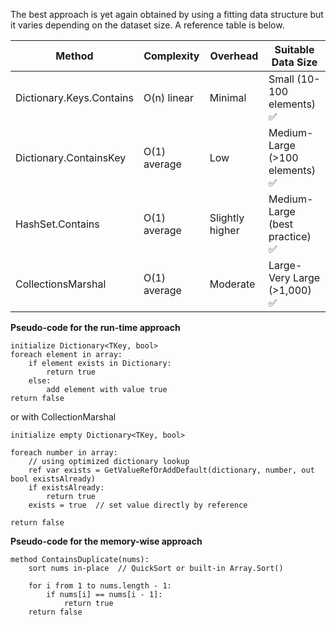 The best approach is yet again obtained by using a fitting data structure but it varies depending on the dataset size.
A reference table is below.

| Method                     | Complexity   | Overhead          | Suitable Data Size                   |
|----------------------------|--------------|-------------------|--------------------------------------|
| Dictionary.Keys.Contains   | O(n) linear  | Minimal           | Small (10-100 elements) ✅           |
| Dictionary.ContainsKey     | O(1) average | Low               | Medium-Large (>100 elements) ✅      |
| HashSet.Contains           | O(1) average | Slightly higher   | Medium-Large (best practice) ✅      |
| CollectionsMarshal         | O(1) average | Moderate          | Large-Very Large (>1,000) ✅         |

**Pseudo-code for the run-time approach**
```
initialize Dictionary<TKey, bool>
foreach element in array:
    if element exists in Dictionary:
        return true
    else:
        add element with value true
return false
```

or with CollectionMarshal

```
initialize empty Dictionary<TKey, bool>

foreach number in array:
    // using optimized dictionary lookup
    ref var exists = GetValueRefOrAddDefault(dictionary, number, out bool existsAlready)
    if existsAlready:
        return true
    exists = true  // set value directly by reference

return false
```

**Pseudo-code for the memory-wise approach**

```
method ContainsDuplicate(nums):
    sort nums in-place  // QuickSort or built-in Array.Sort()

    for i from 1 to nums.length - 1:
        if nums[i] == nums[i - 1]:
            return true
    return false
```

